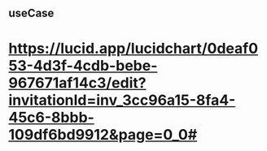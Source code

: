 ## useCase


# https://lucid.app/lucidchart/0deaf053-4d3f-4cdb-bebe-967671af14c3/edit?invitationId=inv_3cc96a15-8fa4-45c6-8bbb-109df6bd9912&page=0_0#